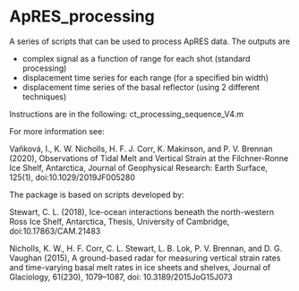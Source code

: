 # ApRES_processing

A series of scripts that can be used to process ApRES data. The outputs are
 
* complex signal as a function of range for each shot (standard processing)
* displacement time series for each range (for a specified bin width)
* displacement time series of the basal reflector (using 2 different techniques)

Instructions are in the following:
ct_processing_sequence_V4.m


For more information see:

Vaňková, I., K. W. Nicholls, H. F. J. Corr, K. Makinson, and P. V. Brennan (2020), Observations of Tidal Melt and Vertical Strain at the Filchner-Ronne Ice Shelf, Antarctica, Journal of Geophysical Research: Earth Surface, 125(1), doi:10.1029/2019JF005280

The package is based on scripts developed by: 

Stewart, C. L. (2018), Ice-ocean interactions beneath the north-western Ross Ice Shelf, Antarctica, Thesis, University of Cambridge, doi:10.17863/CAM.21483

Nicholls, K. W., H. F. Corr, C. L. Stewart, L. B. Lok, P. V. Brennan, and D. G. Vaughan (2015), A ground-based radar for measuring vertical strain rates and time-varying basal melt rates in ice sheets and shelves, Journal of Glaciology, 61(230), 1079–1087, doi: 10.3189/2015JoG15J073


